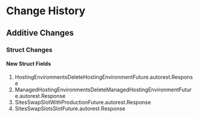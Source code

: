# Change History

## Additive Changes

### Struct Changes

#### New Struct Fields

1. HostingEnvironmentsDeleteHostingEnvironmentFuture.autorest.Response
1. ManagedHostingEnvironmentsDeleteManagedHostingEnvironmentFuture.autorest.Response
1. SitesSwapSlotWithProductionFuture.autorest.Response
1. SitesSwapSlotsSlotFuture.autorest.Response

